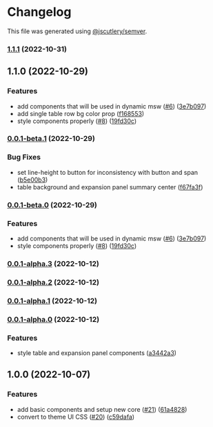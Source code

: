 # Changelog

This file was generated using [@jscutlery/semver](https://github.com/jscutlery/semver).

### [1.1.1](https://github.com/stela-ui/stela-ui/compare/css-1.1.0...css-1.1.1) (2022-10-31)

## 1.1.0 (2022-10-29)

### Features

- add components that will be used in dynamic msw ([#6](https://github.com/stela-ui/stela-ui/issues/6)) ([3e7b097](https://github.com/stela-ui/stela-ui/commit/3e7b09769b3c5818e8c044ee999633ae676f347f))
- add single table row bg color prop ([f168553](https://github.com/stela-ui/stela-ui/commit/f16855393316440c61a0d93f1ee140dd78aab2a3))
- style components properly ([#8](https://github.com/stela-ui/stela-ui/issues/8)) ([19fd30c](https://github.com/stela-ui/stela-ui/commit/19fd30c0d2eb54e262cb7b17ab77ea68af1bdd86))

### [0.0.1-beta.1](https://github.com/stela-ui/stela-ui/compare/css-0.0.1-beta.0...css-0.0.1-beta.1) (2022-10-29)

### Bug Fixes

- set line-height to button for inconsistency with button and span ([b5e00b3](https://github.com/stela-ui/stela-ui/commit/b5e00b34845107bc2e6dc31b3427adcdae2fee46))
- table background and expansion panel summary center ([f67fa3f](https://github.com/stela-ui/stela-ui/commit/f67fa3f626e7019b457d5115cc9647214d42f7a9))

### [0.0.1-beta.0](https://github.com/stela-ui/stela-ui/compare/css-1.0.0...css-0.0.1-beta.0) (2022-10-29)

### Features

- add components that will be used in dynamic msw ([#6](https://github.com/stela-ui/stela-ui/issues/6)) ([3e7b097](https://github.com/stela-ui/stela-ui/commit/3e7b09769b3c5818e8c044ee999633ae676f347f))
- style components properly ([#8](https://github.com/stela-ui/stela-ui/issues/8)) ([19fd30c](https://github.com/stela-ui/stela-ui/commit/19fd30c0d2eb54e262cb7b17ab77ea68af1bdd86))

### [0.0.1-alpha.3](https://github.com/stela-ui/stela-ui/compare/css-0.0.1-alpha.2...css-0.0.1-alpha.3) (2022-10-12)

### [0.0.1-alpha.2](https://github.com/stela-ui/stela-ui/compare/css-0.0.1-alpha.1...css-0.0.1-alpha.2) (2022-10-12)

### [0.0.1-alpha.1](https://github.com/stela-ui/stela-ui/compare/css-0.0.1-alpha.0...css-0.0.1-alpha.1) (2022-10-12)

### [0.0.1-alpha.0](https://github.com/stela-ui/stela-ui/compare/css-1.0.0...css-0.0.1-alpha.0) (2022-10-12)

### Features

- style table and expansion panel components ([a3442a3](https://github.com/stela-ui/stela-ui/commit/a3442a3464f37a285b9760ed98e294ab56c70c8f))

## 1.0.0 (2022-10-07)

### Features

- add basic components and setup new core ([#21](https://github.com/stela-ui/stela-ui/issues/21)) ([61a4828](https://github.com/stela-ui/stela-ui/commit/61a4828c8f6c96c22bd57f48687860dc8d2cd12b))
- convert to theme UI CSS ([#20](https://github.com/stela-ui/stela-ui/issues/20)) ([c59dafa](https://github.com/stela-ui/stela-ui/commit/c59dafa1ab8cacafbbc840172d2acdba294aebfb))
